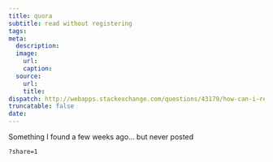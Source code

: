 ```yaml
---
title: quora
subtitle: read without registering
tags:
meta:
  description:
  image:
    url:
    caption:
  source:
    url:
    title:
dispatch: http://webapps.stackexchange.com/questions/43179/how-can-i-read-all-answers-on-quora-without-having-to-register
truncatable: false
date:
---
```


Something I found a few weeks ago... but never posted

	?share=1
